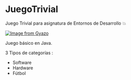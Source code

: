 # JuegoTrivial
Juego Trivial para asignatura de Entornos de Desarrollo :collision:

[![Image from Gyazo](https://i.gyazo.com/f55946b427968990f0d33f29024fd6d2.png)](https://gyazo.com/f55946b427968990f0d33f29024fd6d2)

Juego básico en Java. 

3 Tipos de categorías :
- Software
- Hardware
- Fútbol


